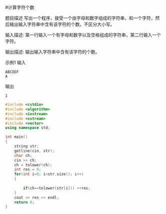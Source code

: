 #计算字符个数

题目描述
写出一个程序，接受一个由字母和数字组成的字符串，和一个字符，然后输出输入字符串中含有该字符的个数。不区分大小写。

输入描述:
第一行输入一个有字母和数字以及空格组成的字符串，第二行输入一个字符。

输出描述:
输出输入字符串中含有该字符的个数。

示例1
输入
```
ABCDEF
A
```
输出
```
1
```


```c++
#include <cstdio>
#include <algorithm>
#include <iostream>
#include <sstream>
#include <vector>
using namespace std;

int main()
{
    string str;
    getline(cin, str);
    char ch;
    cin >> ch;
    ch = tolower(ch);
    int res = 0;
    for(int i=0; i<str.size(); i++)
    {
        
        if(ch==tolower(str[i])) ++res;
    }
    cout << res << endl;
    return 0;
}
```